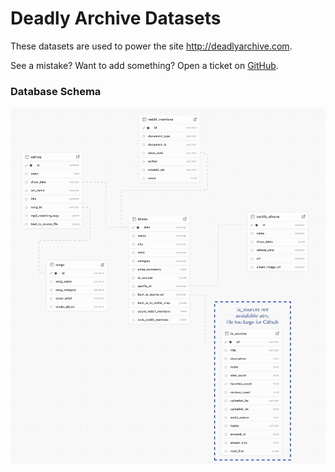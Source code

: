 # Deadly Archive Datasets

These datasets are used to power the site http://deadlyarchive.com.

See a mistake? Want to add something? Open a ticket on [GitHub](https://github.com/deadlyarchive/deadlyarchive-data/issues).


### Database Schema

![Database Schema](https://github.com/ednunezg/deadlyarchive-data/blob/main/_db_schema.png)